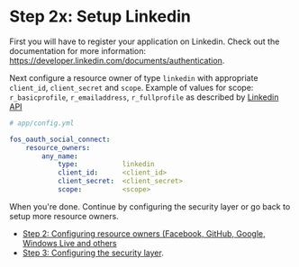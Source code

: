 Step 2x: Setup Linkedin
=======================
First you will have to register your application on Linkedin. Check out the
documentation for more information: https://developer.linkedin.com/documents/authentication.

Next configure a resource owner of type `linkedin` with appropriate `client_id`,
`client_secret` and `scope`.
Example of values for scope: `r_basicprofile`, `r_emailaddress`, `r_fullprofile` 
as described by [Linkedin API](https://developer.linkedin.com/documents/profile-fields)

```yaml
# app/config.yml

fos_oauth_social_connect:
    resource_owners:
        any_name:
            type:           linkedin
            client_id:      <client_id>
            client_secret:  <client_secret>
            scope:          <scope>
```

When you're done. Continue by configuring the security layer or go back to
setup more resource owners.

- [Step 2: Configuring resource owners (Facebook, GitHub, Google, Windows Live and others](../2-configuring_resource_owners.md)
- [Step 3: Configuring the security layer](../3-configuring_the_security_layer.md).
